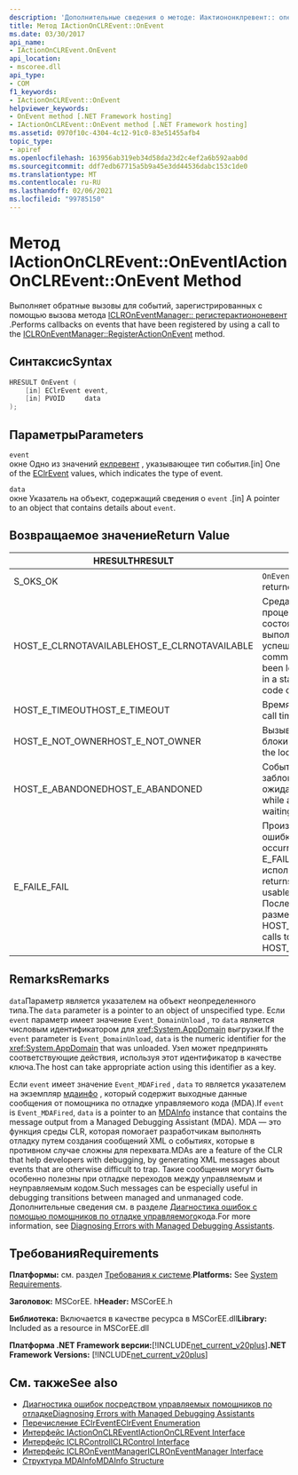 ```yaml
---
description: 'Дополнительные сведения о методе: Иактиононклревент:: oneven'
title: Метод IActionOnCLREvent::OnEvent
ms.date: 03/30/2017
api_name:
- IActionOnCLREvent.OnEvent
api_location:
- mscoree.dll
api_type:
- COM
f1_keywords:
- IActionOnCLREvent::OnEvent
helpviewer_keywords:
- OnEvent method [.NET Framework hosting]
- IActionOnCLREvent::OnEvent method [.NET Framework hosting]
ms.assetid: 0970f10c-4304-4c12-91c0-83e51455afb4
topic_type:
- apiref
ms.openlocfilehash: 163956ab319eb34d58da23d2c4ef2a6b592aab0d
ms.sourcegitcommit: ddf7edb67715a5b9a45e3dd44536dabc153c1de0
ms.translationtype: MT
ms.contentlocale: ru-RU
ms.lasthandoff: 02/06/2021
ms.locfileid: "99785150"
---
```

# <a name="iactiononclreventonevent-method"></a><span data-ttu-id="e8a40-103">Метод IActionOnCLREvent::OnEvent</span><span class="sxs-lookup"><span data-stu-id="e8a40-103">IActionOnCLREvent::OnEvent Method</span></span>

<span data-ttu-id="e8a40-104">Выполняет обратные вызовы для событий, зарегистрированных с помощью вызова метода [ICLROnEventManager:: регистерактиононевент](iclroneventmanager-registeractiononevent-method.md) .</span><span class="sxs-lookup"><span data-stu-id="e8a40-104">Performs callbacks on events that have been registered by using a call to the [ICLROnEventManager::RegisterActionOnEvent](iclroneventmanager-registeractiononevent-method.md) method.</span></span>  
  
## <a name="syntax"></a><span data-ttu-id="e8a40-105">Синтаксис</span><span class="sxs-lookup"><span data-stu-id="e8a40-105">Syntax</span></span>  
  
```cpp  
HRESULT OnEvent (  
    [in] EClrEvent event,  
    [in] PVOID     data  
);  
```  
  
## <a name="parameters"></a><span data-ttu-id="e8a40-106">Параметры</span><span class="sxs-lookup"><span data-stu-id="e8a40-106">Parameters</span></span>  

 `event`  
 <span data-ttu-id="e8a40-107">окне Одно из значений [еклревент](eclrevent-enumeration.md) , указывающее тип события.</span><span class="sxs-lookup"><span data-stu-id="e8a40-107">[in] One of the [EClrEvent](eclrevent-enumeration.md) values, which indicates the type of event.</span></span>  
  
 `data`  
 <span data-ttu-id="e8a40-108">окне Указатель на объект, содержащий сведения о `event` .</span><span class="sxs-lookup"><span data-stu-id="e8a40-108">[in] A pointer to an object that contains details about `event`.</span></span>  
  
## <a name="return-value"></a><span data-ttu-id="e8a40-109">Возвращаемое значение</span><span class="sxs-lookup"><span data-stu-id="e8a40-109">Return Value</span></span>  
  
|<span data-ttu-id="e8a40-110">HRESULT</span><span class="sxs-lookup"><span data-stu-id="e8a40-110">HRESULT</span></span>|<span data-ttu-id="e8a40-111">Описание:</span><span class="sxs-lookup"><span data-stu-id="e8a40-111">Description</span></span>|  
|-------------|-----------------|  
|<span data-ttu-id="e8a40-112">S_OK</span><span class="sxs-lookup"><span data-stu-id="e8a40-112">S_OK</span></span>|<span data-ttu-id="e8a40-113">`OnEvent` успешно возвращено.</span><span class="sxs-lookup"><span data-stu-id="e8a40-113">`OnEvent` returned successfully.</span></span>|  
|<span data-ttu-id="e8a40-114">HOST_E_CLRNOTAVAILABLE</span><span class="sxs-lookup"><span data-stu-id="e8a40-114">HOST_E_CLRNOTAVAILABLE</span></span>|<span data-ttu-id="e8a40-115">Среда CLR не была загружена в процесс, или среда CLR находится в состоянии, в котором она не может выполнить управляемый код или успешно обработать вызов.</span><span class="sxs-lookup"><span data-stu-id="e8a40-115">The common language runtime (CLR) has not been loaded into a process, or the CLR is in a state in which it cannot run managed code or process the call successfully.</span></span>|  
|<span data-ttu-id="e8a40-116">HOST_E_TIMEOUT</span><span class="sxs-lookup"><span data-stu-id="e8a40-116">HOST_E_TIMEOUT</span></span>|<span data-ttu-id="e8a40-117">Время ожидания вызова истекло.</span><span class="sxs-lookup"><span data-stu-id="e8a40-117">The call timed out.</span></span>|  
|<span data-ttu-id="e8a40-118">HOST_E_NOT_OWNER</span><span class="sxs-lookup"><span data-stu-id="e8a40-118">HOST_E_NOT_OWNER</span></span>|<span data-ttu-id="e8a40-119">Вызывающий объект не владеет блокировкой.</span><span class="sxs-lookup"><span data-stu-id="e8a40-119">The caller does not own the lock.</span></span>|  
|<span data-ttu-id="e8a40-120">HOST_E_ABANDONED</span><span class="sxs-lookup"><span data-stu-id="e8a40-120">HOST_E_ABANDONED</span></span>|<span data-ttu-id="e8a40-121">Событие было отменено, пока заблокированный поток или волокно ожидают его.</span><span class="sxs-lookup"><span data-stu-id="e8a40-121">An event was cancelled while a blocked thread or fiber was waiting on it.</span></span>|  
|<span data-ttu-id="e8a40-122">E_FAIL</span><span class="sxs-lookup"><span data-stu-id="e8a40-122">E_FAIL</span></span>|<span data-ttu-id="e8a40-123">Произошла неизвестная фатальная ошибка.</span><span class="sxs-lookup"><span data-stu-id="e8a40-123">An unknown catastrophic failure occurred.</span></span> <span data-ttu-id="e8a40-124">Если метод возвращает E_FAIL, среда CLR больше не может использоваться в процессе.</span><span class="sxs-lookup"><span data-stu-id="e8a40-124">If a method returns E_FAIL, the CLR is no longer usable within the process.</span></span> <span data-ttu-id="e8a40-125">Последующие вызовы метода размещения возвращают HOST_E_CLRNOTAVAILABLE.</span><span class="sxs-lookup"><span data-stu-id="e8a40-125">Subsequent calls to any hosting method return HOST_E_CLRNOTAVAILABLE.</span></span>|  
  
## <a name="remarks"></a><span data-ttu-id="e8a40-126">Remarks</span><span class="sxs-lookup"><span data-stu-id="e8a40-126">Remarks</span></span>  

 <span data-ttu-id="e8a40-127">`data`Параметр является указателем на объект неопределенного типа.</span><span class="sxs-lookup"><span data-stu-id="e8a40-127">The `data` parameter is a pointer to an object of unspecified type.</span></span> <span data-ttu-id="e8a40-128">Если `event` параметр имеет значение `Event_DomainUnload` , то `data` является числовым идентификатором для <xref:System.AppDomain> выгрузки.</span><span class="sxs-lookup"><span data-stu-id="e8a40-128">If the `event` parameter is `Event_DomainUnload`, `data` is the numeric identifier for the <xref:System.AppDomain> that was unloaded.</span></span> <span data-ttu-id="e8a40-129">Узел может предпринять соответствующие действия, используя этот идентификатор в качестве ключа.</span><span class="sxs-lookup"><span data-stu-id="e8a40-129">The host can take appropriate action using this identifier as a key.</span></span>  
  
 <span data-ttu-id="e8a40-130">Если `event` имеет значение `Event_MDAFired` , `data` то является указателем на экземпляр [мдаинфо](mdainfo-structure.md) , который содержит выходные данные сообщения от помощника по отладке управляемого кода (MDA).</span><span class="sxs-lookup"><span data-stu-id="e8a40-130">If `event` is `Event_MDAFired`, `data` is a pointer to an [MDAInfo](mdainfo-structure.md) instance that contains the message output from a Managed Debugging Assistant (MDA).</span></span> <span data-ttu-id="e8a40-131">MDA — это функция среды CLR, которая помогает разработчикам выполнять отладку путем создания сообщений XML о событиях, которые в противном случае сложны для перехвата.</span><span class="sxs-lookup"><span data-stu-id="e8a40-131">MDAs are a feature of the CLR that help developers with debugging, by generating XML messages about events that are otherwise difficult to trap.</span></span> <span data-ttu-id="e8a40-132">Такие сообщения могут быть особенно полезны при отладке переходов между управляемым и неуправляемым кодом.</span><span class="sxs-lookup"><span data-stu-id="e8a40-132">Such messages can be especially useful in debugging transitions between managed and unmanaged code.</span></span> <span data-ttu-id="e8a40-133">Дополнительные сведения см. в разделе [Диагностика ошибок с помощью помощников по отладке управляемого](../../debug-trace-profile/diagnosing-errors-with-managed-debugging-assistants.md)кода.</span><span class="sxs-lookup"><span data-stu-id="e8a40-133">For more information, see [Diagnosing Errors with Managed Debugging Assistants](../../debug-trace-profile/diagnosing-errors-with-managed-debugging-assistants.md).</span></span>  
  
## <a name="requirements"></a><span data-ttu-id="e8a40-134">Требования</span><span class="sxs-lookup"><span data-stu-id="e8a40-134">Requirements</span></span>  

 <span data-ttu-id="e8a40-135">**Платформы:** см. раздел [Требования к системе](../../get-started/system-requirements.md).</span><span class="sxs-lookup"><span data-stu-id="e8a40-135">**Platforms:** See [System Requirements](../../get-started/system-requirements.md).</span></span>  
  
 <span data-ttu-id="e8a40-136">**Заголовок:** MSCorEE. h</span><span class="sxs-lookup"><span data-stu-id="e8a40-136">**Header:** MSCorEE.h</span></span>  
  
 <span data-ttu-id="e8a40-137">**Библиотека:** Включается в качестве ресурса в MSCorEE.dll</span><span class="sxs-lookup"><span data-stu-id="e8a40-137">**Library:** Included as a resource in MSCorEE.dll</span></span>  
  
 <span data-ttu-id="e8a40-138">**Платформа .NET Framework версии:**[!INCLUDE[net_current_v20plus](../../../../includes/net-current-v20plus-md.md)]</span><span class="sxs-lookup"><span data-stu-id="e8a40-138">**.NET Framework Versions:** [!INCLUDE[net_current_v20plus](../../../../includes/net-current-v20plus-md.md)]</span></span>  
  
## <a name="see-also"></a><span data-ttu-id="e8a40-139">См. также</span><span class="sxs-lookup"><span data-stu-id="e8a40-139">See also</span></span>

- [<span data-ttu-id="e8a40-140">Диагностика ошибок посредством управляемых помощников по отладке</span><span class="sxs-lookup"><span data-stu-id="e8a40-140">Diagnosing Errors with Managed Debugging Assistants</span></span>](../../debug-trace-profile/diagnosing-errors-with-managed-debugging-assistants.md)
- [<span data-ttu-id="e8a40-141">Перечисление EClrEvent</span><span class="sxs-lookup"><span data-stu-id="e8a40-141">EClrEvent Enumeration</span></span>](eclrevent-enumeration.md)
- [<span data-ttu-id="e8a40-142">Интерфейс IActionOnCLREvent</span><span class="sxs-lookup"><span data-stu-id="e8a40-142">IActionOnCLREvent Interface</span></span>](iactiononclrevent-interface.md)
- [<span data-ttu-id="e8a40-143">Интерфейс ICLRControl</span><span class="sxs-lookup"><span data-stu-id="e8a40-143">ICLRControl Interface</span></span>](iclrcontrol-interface.md)
- [<span data-ttu-id="e8a40-144">Интерфейс ICLROnEventManager</span><span class="sxs-lookup"><span data-stu-id="e8a40-144">ICLROnEventManager Interface</span></span>](iclroneventmanager-interface.md)
- [<span data-ttu-id="e8a40-145">Структура MDAInfo</span><span class="sxs-lookup"><span data-stu-id="e8a40-145">MDAInfo Structure</span></span>](mdainfo-structure.md)
